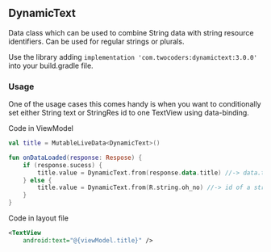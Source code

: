 ## DynamicText
Data class which can be used to combine String data with string resource identifiers. Can be used for regular strings or plurals.

Use the library adding `implementation 'com.twocoders:dynamictext:3.0.0'` into your build.gradle file.

### Usage
One of the usage cases this comes handy is when you want to conditionally set either String text or StringRes id to one TextView using data-binding.  

Code in ViewModel
```kotlin
val title = MutableLiveData<DynamicText>()

fun onDataLoaded(response: Respose) {
    if (response.sucess) {
        title.value = DynamicText.from(response.data.title) //-> data.title is String
    } else {
        title.value = DynamicText.from(R.string.oh_no) //-> id of a string from resources is Int
    }
}
```

Code in layout file
```xml
<TextView
    android:text="@{viewModel.title}" />
```